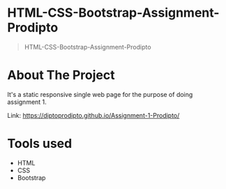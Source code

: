 # HTML-CSS-Bootstrap-Assignment-Prodipto
> HTML-CSS-Bootstrap-Assignment-Prodipto

# About The Project
It's a static responsive single web page for the purpose of doing assignment 1.

Link: https://diptoprodipto.github.io/Assignment-1-Prodipto/

# Tools used
- HTML
- CSS
- Bootstrap
